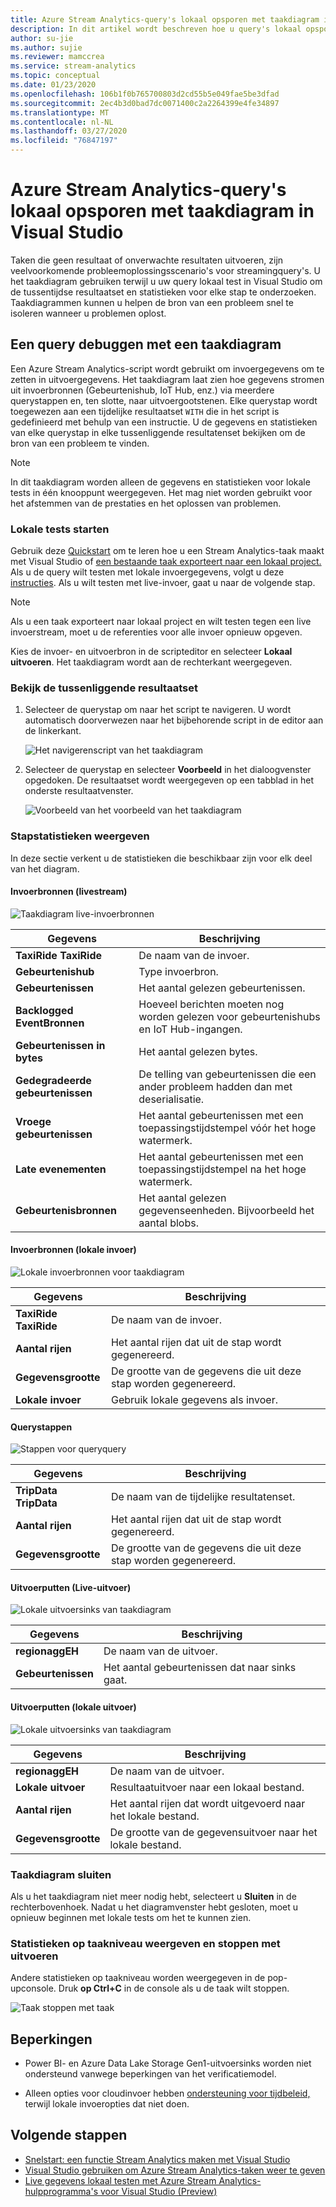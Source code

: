 ```yaml
---
title: Azure Stream Analytics-query's lokaal opsporen met taakdiagram in Visual Studio
description: In dit artikel wordt beschreven hoe u query's lokaal opsporen met behulp van taakdiagram in Azure Stream Analytics-hulpprogramma's voor Visual Studio.
author: su-jie
ms.author: sujie
ms.reviewer: mamccrea
ms.service: stream-analytics
ms.topic: conceptual
ms.date: 01/23/2020
ms.openlocfilehash: 106b1f0b765700803d2cd55b5e049fae5be3dfad
ms.sourcegitcommit: 2ec4b3d0bad7dc0071400c2a2264399e4fe34897
ms.translationtype: MT
ms.contentlocale: nl-NL
ms.lasthandoff: 03/27/2020
ms.locfileid: "76847197"
---
```

# <a name="debug-azure-stream-analytics-queries-locally-using-job-diagram-in-visual-studio"></a>Azure Stream Analytics-query's lokaal opsporen met taakdiagram in Visual Studio

Taken die geen resultaat of onverwachte resultaten uitvoeren, zijn veelvoorkomende probleemoplossingsscenario's voor streamingquery's. U het taakdiagram gebruiken terwijl u uw query lokaal test in Visual Studio om de tussentijdse resultaatset en statistieken voor elke stap te onderzoeken. Taakdiagrammen kunnen u helpen de bron van een probleem snel te isoleren wanneer u problemen oplost.

## <a name="debug-a-query-using-job-diagram"></a>Een query debuggen met een taakdiagram

Een Azure Stream Analytics-script wordt gebruikt om invoergegevens om te zetten in uitvoergegevens. Het taakdiagram laat zien hoe gegevens stromen uit invoerbronnen (Gebeurtenishub, IoT Hub, enz.) via meerdere querystappen en, ten slotte, naar uitvoergootstenen. Elke querystap wordt toegewezen aan een tijdelijke resultaatset `WITH` die in het script is gedefinieerd met behulp van een instructie. U de gegevens en statistieken van elke querystap in elke tussenliggende resultatenset bekijken om de bron van een probleem te vinden.

> [!NOTE]
> In dit taakdiagram worden alleen de gegevens en statistieken voor lokale tests in één knooppunt weergegeven. Het mag niet worden gebruikt voor het afstemmen van de prestaties en het oplossen van problemen.

### <a name="start-local-testing"></a>Lokale tests starten

Gebruik deze [Quickstart](stream-analytics-quick-create-vs.md) om te leren hoe u een Stream Analytics-taak maakt met Visual Studio of [een bestaande taak exporteert naar een lokaal project.](stream-analytics-vs-tools.md#export-jobs-to-a-project) Als u de query wilt testen met lokale invoergegevens, volgt u deze [instructies](stream-analytics-live-data-local-testing.md). Als u wilt testen met live-invoer, gaat u naar de volgende stap.

> [!NOTE]
> Als u een taak exporteert naar lokaal project en wilt testen tegen een live invoerstream, moet u de referenties voor alle invoer opnieuw opgeven.  

Kies de invoer- en uitvoerbron in de scripteditor en selecteer **Lokaal uitvoeren**. Het taakdiagram wordt aan de rechterkant weergegeven.

### <a name="view-the-intermediate-result-set"></a>Bekijk de tussenliggende resultaatset  

1. Selecteer de querystap om naar het script te navigeren. U wordt automatisch doorverwezen naar het bijbehorende script in de editor aan de linkerkant.

   ![Het navigerenscript van het taakdiagram](./media/debug-locally-using-job-diagram/navigate-script.png)

2. Selecteer de querystap en selecteer **Voorbeeld** in het dialoogvenster opgedoken. De resultaatset wordt weergegeven op een tabblad in het onderste resultaatvenster.

   ![Voorbeeld van het voorbeeld van het taakdiagram](./media/debug-locally-using-job-diagram/preview-result.png)

### <a name="view-step-metrics"></a>Stapstatistieken weergeven

In deze sectie verkent u de statistieken die beschikbaar zijn voor elk deel van het diagram.

#### <a name="input-sources-live-stream"></a>Invoerbronnen (livestream)

![Taakdiagram live-invoerbronnen](./media/debug-locally-using-job-diagram/live-input.png)

|Gegevens|Beschrijving|
|-|-|
|**TaxiRide TaxiRide**| De naam van de invoer.|
|**Gebeurtenishub** | Type invoerbron.|
|**Gebeurtenissen**|Het aantal gelezen gebeurtenissen.|
|**Backlogged EventBronnen**|Hoeveel berichten moeten nog worden gelezen voor gebeurtenishubs en IoT Hub-ingangen.|
|**Gebeurtenissen in bytes**|Het aantal gelezen bytes.|
| **Gedegradeerde gebeurtenissen**|De telling van gebeurtenissen die een ander probleem hadden dan met deserialisatie.|
|**Vroege gebeurtenissen**| Het aantal gebeurtenissen met een toepassingstijdstempel vóór het hoge watermerk.|
|**Late evenementen**| Het aantal gebeurtenissen met een toepassingstijdstempel na het hoge watermerk.|
|**Gebeurtenisbronnen**| Het aantal gelezen gegevenseenheden. Bijvoorbeeld het aantal blobs.|

#### <a name="input-sources-local-input"></a>Invoerbronnen (lokale invoer)

![Lokale invoerbronnen voor taakdiagram](./media/debug-locally-using-job-diagram/local-input.png)

|Gegevens|Beschrijving|
|-|-|
|**TaxiRide TaxiRide**| De naam van de invoer.|
|**Aantal rijen**| Het aantal rijen dat uit de stap wordt gegenereerd.|
|**Gegevensgrootte**| De grootte van de gegevens die uit deze stap worden gegenereerd.|
|**Lokale invoer**| Gebruik lokale gegevens als invoer.|

#### <a name="query-steps"></a>Querystappen

![Stappen voor queryquery](./media/debug-locally-using-job-diagram/query-step.png)

|Gegevens|Beschrijving|
|-|-|
|**TripData TripData**|De naam van de tijdelijke resultatenset.|
|**Aantal rijen**| Het aantal rijen dat uit de stap wordt gegenereerd.|
|**Gegevensgrootte**| De grootte van de gegevens die uit deze stap worden gegenereerd.|
  
#### <a name="output-sinks-live-output"></a>Uitvoerputten (Live-uitvoer)

![Lokale uitvoersinks van taakdiagram](./media/debug-locally-using-job-diagram/live-output.png)

|Gegevens|Beschrijving|
|-|-|
|**regionaggEH**|De naam van de uitvoer.|
|**Gebeurtenissen**|Het aantal gebeurtenissen dat naar sinks gaat.|

#### <a name="output-sinks-local-output"></a>Uitvoerputten (lokale uitvoer)

![Lokale uitvoersinks van taakdiagram](./media/debug-locally-using-job-diagram/local-output.png)

|Gegevens|Beschrijving|
|-|-|
|**regionaggEH**|De naam van de uitvoer.|
|**Lokale uitvoer**| Resultaatuitvoer naar een lokaal bestand.|
|**Aantal rijen**| Het aantal rijen dat wordt uitgevoerd naar het lokale bestand.|
|**Gegevensgrootte**| De grootte van de gegevensuitvoer naar het lokale bestand.|

### <a name="close-job-diagram"></a>Taakdiagram sluiten

Als u het taakdiagram niet meer nodig hebt, selecteert u **Sluiten** in de rechterbovenhoek. Nadat u het diagramvenster hebt gesloten, moet u opnieuw beginnen met lokale tests om het te kunnen zien.

### <a name="view-job-level-metrics-and-stop-running"></a>Statistieken op taakniveau weergeven en stoppen met uitvoeren

Andere statistieken op taakniveau worden weergegeven in de pop-upconsole. Druk **op Ctrl+C** in de console als u de taak wilt stoppen.

![Taak stoppen met taak](./media/debug-locally-using-job-diagram/stop-job.png)

## <a name="limitations"></a>Beperkingen

* Power BI- en Azure Data Lake Storage Gen1-uitvoersinks worden niet ondersteund vanwege beperkingen van het verificatiemodel.

* Alleen opties voor cloudinvoer hebben [ondersteuning voor tijdbeleid,](stream-analytics-out-of-order-and-late-events.md) terwijl lokale invoeropties dat niet doen.

## <a name="next-steps"></a>Volgende stappen

* [Snelstart: een functie Stream Analytics maken met Visual Studio](stream-analytics-quick-create-vs.md)
* [Visual Studio gebruiken om Azure Stream Analytics-taken weer te geven](stream-analytics-vs-tools.md)
* [Live gegevens lokaal testen met Azure Stream Analytics-hulpprogramma's voor Visual Studio (Preview)](stream-analytics-live-data-local-testing.md)
